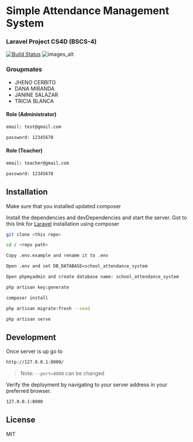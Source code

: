 # Simple Attendance Management System
### Laravel Project CS4D (BSCS-4)


[![Build Status](https://travis-ci.org/joemccann/dillinger.svg?branch=master)](https://travis-ci.org/joemccann/dillinger)
![images_alt](https://github.com/Senpaixyz/attendance-system-cs4d/blob/master/public/Manage/img/cover-page.JPG?raw=true)
### Groupmates
- JHENO CERBITO
- DANA MIRANDA
- JANINE SALAZAR
- TRICIA BLANCA

#### Role (Administrator)
```sh
email: test@gmail.com
```
```sh
password: 12345678
```
#### Role (Teacher)
```sh
email: teacher@gmail.com
```
```sh
password: 12345678
```

## Installation

Make sure that you installed updated composer

Install the dependencies and devDependencies and start the server. 
Got to this link for [Laravel](https://laravel.com/docs/9.x/installation) installation using composer

```sh
git clone <this repo>
```
```sh
cd / <repo path>
```
```sh
Copy .env.example and rename it to .env
```
```sh
Open .env and set DB_DATABASE=school_attendance_system
```
```sh
Open phpmyadmin and create database name: school_attendance_system
```
```sh
php artisan key:generate
```
```sh
composer install
```
```sh
php artisan migrate:fresh --seed
```


```sh
php artisan serve
```


## Development


Once server is up go to


```sh
http://127.0.0.1:8000/
```

> Note: `--port=8000` can be changed

Verify the deployment by navigating to your server address in
your preferred browser.

```sh
127.0.0.1:8000
```

## License

MIT
